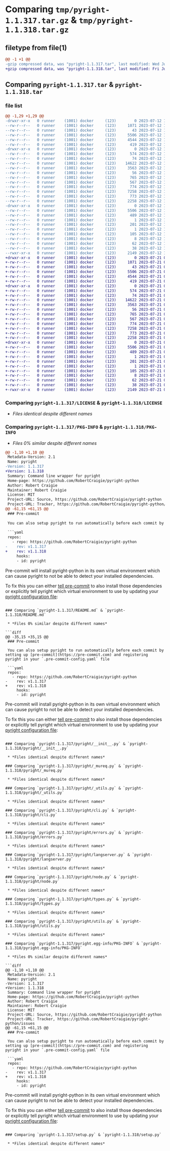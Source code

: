 # Comparing `tmp/pyright-1.1.317.tar.gz` & `tmp/pyright-1.1.318.tar.gz`

## filetype from file(1)

```diff
@@ -1 +1 @@
-gzip compressed data, was "pyright-1.1.317.tar", last modified: Wed Jul 12 13:25:31 2023, max compression
+gzip compressed data, was "pyright-1.1.318.tar", last modified: Fri Jul 21 09:35:52 2023, max compression
```

## Comparing `pyright-1.1.317.tar` & `pyright-1.1.318.tar`

### file list

```diff
@@ -1,29 +1,29 @@
-drwxr-xr-x   0 runner    (1001) docker     (123)        0 2023-07-12 13:25:31.072628 pyright-1.1.317/
--rw-r--r--   0 runner    (1001) docker     (123)     1071 2023-07-12 13:25:21.000000 pyright-1.1.317/LICENSE
--rw-r--r--   0 runner    (1001) docker     (123)       43 2023-07-12 13:25:21.000000 pyright-1.1.317/MANIFEST.in
--rw-r--r--   0 runner    (1001) docker     (123)     5506 2023-07-12 13:25:31.072628 pyright-1.1.317/PKG-INFO
--rw-r--r--   0 runner    (1001) docker     (123)     4544 2023-07-12 13:25:21.000000 pyright-1.1.317/README.md
--rw-r--r--   0 runner    (1001) docker     (123)      419 2023-07-12 13:25:21.000000 pyright-1.1.317/pyproject.toml
-drwxr-xr-x   0 runner    (1001) docker     (123)        0 2023-07-12 13:25:31.068628 pyright-1.1.317/pyright/
--rw-r--r--   0 runner    (1001) docker     (123)      574 2023-07-12 13:25:21.000000 pyright-1.1.317/pyright/__init__.py
--rw-r--r--   0 runner    (1001) docker     (123)       74 2023-07-12 13:25:21.000000 pyright-1.1.317/pyright/__main__.py
--rw-r--r--   0 runner    (1001) docker     (123)    14622 2023-07-12 13:25:21.000000 pyright-1.1.317/pyright/_mureq.py
--rw-r--r--   0 runner    (1001) docker     (123)     3563 2023-07-12 13:25:21.000000 pyright-1.1.317/pyright/_utils.py
--rw-r--r--   0 runner    (1001) docker     (123)       56 2023-07-12 13:25:21.000000 pyright-1.1.317/pyright/_version.py
--rw-r--r--   0 runner    (1001) docker     (123)      765 2023-07-12 13:25:21.000000 pyright-1.1.317/pyright/cli.py
--rw-r--r--   0 runner    (1001) docker     (123)      567 2023-07-12 13:25:21.000000 pyright-1.1.317/pyright/errors.py
--rw-r--r--   0 runner    (1001) docker     (123)      774 2023-07-12 13:25:21.000000 pyright-1.1.317/pyright/langserver.py
--rw-r--r--   0 runner    (1001) docker     (123)     7258 2023-07-12 13:25:21.000000 pyright-1.1.317/pyright/node.py
--rw-r--r--   0 runner    (1001) docker     (123)      773 2023-07-12 13:25:21.000000 pyright-1.1.317/pyright/types.py
--rw-r--r--   0 runner    (1001) docker     (123)     2258 2023-07-12 13:25:21.000000 pyright-1.1.317/pyright/utils.py
-drwxr-xr-x   0 runner    (1001) docker     (123)        0 2023-07-12 13:25:31.068628 pyright-1.1.317/pyright.egg-info/
--rw-r--r--   0 runner    (1001) docker     (123)     5506 2023-07-12 13:25:31.000000 pyright-1.1.317/pyright.egg-info/PKG-INFO
--rw-r--r--   0 runner    (1001) docker     (123)      489 2023-07-12 13:25:31.000000 pyright-1.1.317/pyright.egg-info/SOURCES.txt
--rw-r--r--   0 runner    (1001) docker     (123)        1 2023-07-12 13:25:31.000000 pyright-1.1.317/pyright.egg-info/dependency_links.txt
--rw-r--r--   0 runner    (1001) docker     (123)      201 2023-07-12 13:25:31.000000 pyright-1.1.317/pyright.egg-info/entry_points.txt
--rw-r--r--   0 runner    (1001) docker     (123)        1 2023-07-12 13:25:31.000000 pyright-1.1.317/pyright.egg-info/not-zip-safe
--rw-r--r--   0 runner    (1001) docker     (123)      105 2023-07-12 13:25:31.000000 pyright-1.1.317/pyright.egg-info/requires.txt
--rw-r--r--   0 runner    (1001) docker     (123)        8 2023-07-12 13:25:31.000000 pyright-1.1.317/pyright.egg-info/top_level.txt
--rw-r--r--   0 runner    (1001) docker     (123)       62 2023-07-12 13:25:21.000000 pyright-1.1.317/requirements.txt
--rw-r--r--   0 runner    (1001) docker     (123)       38 2023-07-12 13:25:31.072628 pyright-1.1.317/setup.cfg
--rwxr-xr-x   0 runner    (1001) docker     (123)     2149 2023-07-12 13:25:21.000000 pyright-1.1.317/setup.py
+drwxr-xr-x   0 runner    (1001) docker     (123)        0 2023-07-21 09:35:52.043554 pyright-1.1.318/
+-rw-r--r--   0 runner    (1001) docker     (123)     1071 2023-07-21 09:35:42.000000 pyright-1.1.318/LICENSE
+-rw-r--r--   0 runner    (1001) docker     (123)       43 2023-07-21 09:35:42.000000 pyright-1.1.318/MANIFEST.in
+-rw-r--r--   0 runner    (1001) docker     (123)     5506 2023-07-21 09:35:52.043554 pyright-1.1.318/PKG-INFO
+-rw-r--r--   0 runner    (1001) docker     (123)     4544 2023-07-21 09:35:42.000000 pyright-1.1.318/README.md
+-rw-r--r--   0 runner    (1001) docker     (123)      419 2023-07-21 09:35:42.000000 pyright-1.1.318/pyproject.toml
+drwxr-xr-x   0 runner    (1001) docker     (123)        0 2023-07-21 09:35:52.043554 pyright-1.1.318/pyright/
+-rw-r--r--   0 runner    (1001) docker     (123)      574 2023-07-21 09:35:42.000000 pyright-1.1.318/pyright/__init__.py
+-rw-r--r--   0 runner    (1001) docker     (123)       74 2023-07-21 09:35:42.000000 pyright-1.1.318/pyright/__main__.py
+-rw-r--r--   0 runner    (1001) docker     (123)    14622 2023-07-21 09:35:42.000000 pyright-1.1.318/pyright/_mureq.py
+-rw-r--r--   0 runner    (1001) docker     (123)     3563 2023-07-21 09:35:42.000000 pyright-1.1.318/pyright/_utils.py
+-rw-r--r--   0 runner    (1001) docker     (123)       56 2023-07-21 09:35:42.000000 pyright-1.1.318/pyright/_version.py
+-rw-r--r--   0 runner    (1001) docker     (123)      765 2023-07-21 09:35:42.000000 pyright-1.1.318/pyright/cli.py
+-rw-r--r--   0 runner    (1001) docker     (123)      567 2023-07-21 09:35:42.000000 pyright-1.1.318/pyright/errors.py
+-rw-r--r--   0 runner    (1001) docker     (123)      774 2023-07-21 09:35:42.000000 pyright-1.1.318/pyright/langserver.py
+-rw-r--r--   0 runner    (1001) docker     (123)     7258 2023-07-21 09:35:42.000000 pyright-1.1.318/pyright/node.py
+-rw-r--r--   0 runner    (1001) docker     (123)      773 2023-07-21 09:35:42.000000 pyright-1.1.318/pyright/types.py
+-rw-r--r--   0 runner    (1001) docker     (123)     2258 2023-07-21 09:35:42.000000 pyright-1.1.318/pyright/utils.py
+drwxr-xr-x   0 runner    (1001) docker     (123)        0 2023-07-21 09:35:52.043554 pyright-1.1.318/pyright.egg-info/
+-rw-r--r--   0 runner    (1001) docker     (123)     5506 2023-07-21 09:35:51.000000 pyright-1.1.318/pyright.egg-info/PKG-INFO
+-rw-r--r--   0 runner    (1001) docker     (123)      489 2023-07-21 09:35:51.000000 pyright-1.1.318/pyright.egg-info/SOURCES.txt
+-rw-r--r--   0 runner    (1001) docker     (123)        1 2023-07-21 09:35:51.000000 pyright-1.1.318/pyright.egg-info/dependency_links.txt
+-rw-r--r--   0 runner    (1001) docker     (123)      201 2023-07-21 09:35:51.000000 pyright-1.1.318/pyright.egg-info/entry_points.txt
+-rw-r--r--   0 runner    (1001) docker     (123)        1 2023-07-21 09:35:51.000000 pyright-1.1.318/pyright.egg-info/not-zip-safe
+-rw-r--r--   0 runner    (1001) docker     (123)      105 2023-07-21 09:35:51.000000 pyright-1.1.318/pyright.egg-info/requires.txt
+-rw-r--r--   0 runner    (1001) docker     (123)        8 2023-07-21 09:35:51.000000 pyright-1.1.318/pyright.egg-info/top_level.txt
+-rw-r--r--   0 runner    (1001) docker     (123)       62 2023-07-21 09:35:42.000000 pyright-1.1.318/requirements.txt
+-rw-r--r--   0 runner    (1001) docker     (123)       38 2023-07-21 09:35:52.043554 pyright-1.1.318/setup.cfg
+-rwxr-xr-x   0 runner    (1001) docker     (123)     2149 2023-07-21 09:35:42.000000 pyright-1.1.318/setup.py
```

### Comparing `pyright-1.1.317/LICENSE` & `pyright-1.1.318/LICENSE`

 * *Files identical despite different names*

### Comparing `pyright-1.1.317/PKG-INFO` & `pyright-1.1.318/PKG-INFO`

 * *Files 0% similar despite different names*

```diff
@@ -1,10 +1,10 @@
 Metadata-Version: 2.1
 Name: pyright
-Version: 1.1.317
+Version: 1.1.318
 Summary: Command line wrapper for pyright
 Home-page: https://github.com/RobertCraigie/pyright-python
 Author: Robert Craigie
 Maintainer: Robert Craigie
 License: MIT
 Project-URL: Source, https://github.com/RobertCraigie/pyright-python
 Project-URL: Tracker, https://github.com/RobertCraigie/pyright-python/issues
@@ -61,15 +61,15 @@
 ### Pre-commit
 
 You can also setup pyright to run automatically before each commit by setting up [pre-commit](https://pre-commit.com) and registering pyright in your `.pre-commit-config.yaml` file
 
 ```yaml
 repos:
   - repo: https://github.com/RobertCraigie/pyright-python
-    rev: v1.1.317
+    rev: v1.1.318
     hooks:
     - id: pyright
 ```
 
 Pre-commit will install pyright-python in its own virtual environment which can cause pyright to not be able to detect your installed dependencies.
 
 To fix this you can either [tell pre-commit](https://pre-commit.com/#config-additional_dependencies) to also install those dependencies or explicitly tell pyright which virtual environment to use by updating your [pyright configuration file](https://github.com/microsoft/pyright/blob/main/docs/configuration.md):
```

### Comparing `pyright-1.1.317/README.md` & `pyright-1.1.318/README.md`

 * *Files 0% similar despite different names*

```diff
@@ -35,15 +35,15 @@
 ### Pre-commit
 
 You can also setup pyright to run automatically before each commit by setting up [pre-commit](https://pre-commit.com) and registering pyright in your `.pre-commit-config.yaml` file
 
 ```yaml
 repos:
   - repo: https://github.com/RobertCraigie/pyright-python
-    rev: v1.1.317
+    rev: v1.1.318
     hooks:
     - id: pyright
 ```
 
 Pre-commit will install pyright-python in its own virtual environment which can cause pyright to not be able to detect your installed dependencies.
 
 To fix this you can either [tell pre-commit](https://pre-commit.com/#config-additional_dependencies) to also install those dependencies or explicitly tell pyright which virtual environment to use by updating your [pyright configuration file](https://github.com/microsoft/pyright/blob/main/docs/configuration.md):
```

### Comparing `pyright-1.1.317/pyright/__init__.py` & `pyright-1.1.318/pyright/__init__.py`

 * *Files identical despite different names*

### Comparing `pyright-1.1.317/pyright/_mureq.py` & `pyright-1.1.318/pyright/_mureq.py`

 * *Files identical despite different names*

### Comparing `pyright-1.1.317/pyright/_utils.py` & `pyright-1.1.318/pyright/_utils.py`

 * *Files identical despite different names*

### Comparing `pyright-1.1.317/pyright/cli.py` & `pyright-1.1.318/pyright/cli.py`

 * *Files identical despite different names*

### Comparing `pyright-1.1.317/pyright/errors.py` & `pyright-1.1.318/pyright/errors.py`

 * *Files identical despite different names*

### Comparing `pyright-1.1.317/pyright/langserver.py` & `pyright-1.1.318/pyright/langserver.py`

 * *Files identical despite different names*

### Comparing `pyright-1.1.317/pyright/node.py` & `pyright-1.1.318/pyright/node.py`

 * *Files identical despite different names*

### Comparing `pyright-1.1.317/pyright/types.py` & `pyright-1.1.318/pyright/types.py`

 * *Files identical despite different names*

### Comparing `pyright-1.1.317/pyright/utils.py` & `pyright-1.1.318/pyright/utils.py`

 * *Files identical despite different names*

### Comparing `pyright-1.1.317/pyright.egg-info/PKG-INFO` & `pyright-1.1.318/pyright.egg-info/PKG-INFO`

 * *Files 0% similar despite different names*

```diff
@@ -1,10 +1,10 @@
 Metadata-Version: 2.1
 Name: pyright
-Version: 1.1.317
+Version: 1.1.318
 Summary: Command line wrapper for pyright
 Home-page: https://github.com/RobertCraigie/pyright-python
 Author: Robert Craigie
 Maintainer: Robert Craigie
 License: MIT
 Project-URL: Source, https://github.com/RobertCraigie/pyright-python
 Project-URL: Tracker, https://github.com/RobertCraigie/pyright-python/issues
@@ -61,15 +61,15 @@
 ### Pre-commit
 
 You can also setup pyright to run automatically before each commit by setting up [pre-commit](https://pre-commit.com) and registering pyright in your `.pre-commit-config.yaml` file
 
 ```yaml
 repos:
   - repo: https://github.com/RobertCraigie/pyright-python
-    rev: v1.1.317
+    rev: v1.1.318
     hooks:
     - id: pyright
 ```
 
 Pre-commit will install pyright-python in its own virtual environment which can cause pyright to not be able to detect your installed dependencies.
 
 To fix this you can either [tell pre-commit](https://pre-commit.com/#config-additional_dependencies) to also install those dependencies or explicitly tell pyright which virtual environment to use by updating your [pyright configuration file](https://github.com/microsoft/pyright/blob/main/docs/configuration.md):
```

### Comparing `pyright-1.1.317/setup.py` & `pyright-1.1.318/setup.py`

 * *Files identical despite different names*

